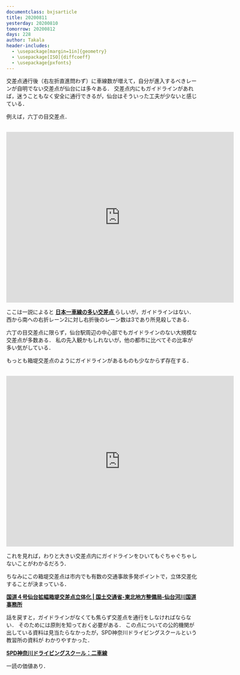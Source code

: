 ```yaml
---
documentclass: bxjsarticle
title: 20200811
yesterday: 20200810
tomorrow: 20200812
days: 228
author: Takala
header-includes:
  - \usepackage[margin=1in]{geometry}
  - \usepackage[ISO]{diffcoeff}
  - \usepackage{pxfonts}
---
```



交差点通行後（右左折直進問わず）に車線数が増えて，自分が進入するべきレーンが自明でない交差点が仙台には多々ある．
交差点内にもガイドラインがあれば，迷うこともなく安全に通行できるが，仙台はそういった工夫が少ないと感じている．


例えば，六丁の目交差点．

<br>
<iframe src="https://www.google.com/maps/embed?pb=!1m14!1m12!1m3!1d661.9344013179153!2d140.9286779373225!3d38.25110531783968!2m3!1f0!2f0!3f0!3m2!1i1024!2i768!4f13.1!5e1!3m2!1sen!2sjp!4v1597155091095!5m2!1sen!2sjp" width="600" height="450" frameborder="0" style="border:0;" allowfullscreen="" aria-hidden="false" tabindex="0"></iframe>
<br>

ここは一説によると **[日本一車線の多い交差点 ](https://stako.hateblo.jp/entry/20190216/1550313371)** らしいが，ガイドラインはない．
西から南への右折レーン2に対し右折後のレーン数は3であり所見殺しである．



六丁の目交差点に限らず，仙台駅周辺の中心部でもガイドラインのない大規模な交差点が多数ある．
私の先入観かもしれないが，他の都市に比べてその比率が多い気がしている．



もっとも箱堤交差点のようにガイドラインがあるものも少なからず存在する．

<br>
<iframe src="https://www.google.com/maps/embed?pb=!1m14!1m12!1m3!1d615.7410079584942!2d140.93826926829513!3d38.26107334889522!2m3!1f0!2f0!3f0!3m2!1i1024!2i768!4f13.1!5e1!3m2!1sen!2sjp!4v1597155501272!5m2!1sen!2sjp" width="600" height="450" frameborder="0" style="border:0;" allowfullscreen="" aria-hidden="false" tabindex="0"></iframe>
<br>


これを見れば，わりと大きい交差点内にガイドラインをひいてもぐちゃぐちゃしないことがわかるだろう．


ちなみにこの箱堤交差点は市内でも有数の交通事故多発ポイントで，立体交差化することが決まっている．

**[国道４号仙台拡幅箱堤交差点立体化 | 国土交通省-東北地方整備局-仙台河川国道事務所](http://www.thr.mlit.go.jp/sendai/douro/r4/kakufuku/index.html)**




話を戻すと，ガイドラインがなくても焦らず交差点を通行をしなければならない．
そのためには原則を知っておく必要がある．
この点についての公的機関が出している資料は見当たらなかったが，SPD神奈川ドライビングスクールという教習所の資料が
わかりやすかった．



**[SPD神奈川ドライビングスクール：二車線](https://www.pd-school.yokohama/pdf/two_lane.pdf)**



一読の価値あり．